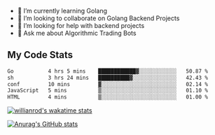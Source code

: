 
- 🌱 I’m currently learning Golang
- 👯 I’m looking to collaborate on Golang Backend Projects
- 🤔 I’m looking for help with backend projects
- 💬 Ask me about Algorithmic Trading Bots

## My Code Stats

<!--START_SECTION:waka-->

```txt
Go           4 hrs 5 mins    ████████████▓░░░░░░░░░░░░   50.87 %
sh           3 hrs 24 mins   ██████████▓░░░░░░░░░░░░░░   42.43 %
conf         10 mins         ▓░░░░░░░░░░░░░░░░░░░░░░░░   02.14 %
JavaScript   5 mins          ▒░░░░░░░░░░░░░░░░░░░░░░░░   01.10 %
HTML         4 mins          ▒░░░░░░░░░░░░░░░░░░░░░░░░   01.00 %
```

<!--END_SECTION:waka-->

[![willianrod's wakatime stats](https://github-readme-stats.vercel.app/api/wakatime?username=holdandup&layout=compact&theme=react&custom_title=Wakatime%20All%20Time%20Stats&langs_count=8)](https://github.com/anuraghazra/github-readme-stats)

[![Anurag's GitHub stats](https://github-readme-stats.vercel.app/api?username=Kevinbarrero)](https://github.com/anuraghazra/github-readme-stats)




